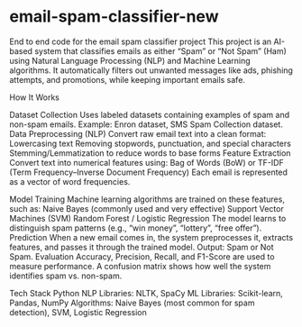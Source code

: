 # email-spam-classifier-new

End to end code for the email spam classifier project
This project is an AI-based system that classifies emails as either “Spam” or “Not Spam” (Ham) using Natural Language Processing (NLP) and Machine Learning algorithms. It automatically filters out unwanted messages like ads, phishing attempts, and promotions, while keeping important emails safe.

How It Works

Dataset Collection
Uses labeled datasets containing examples of spam and non-spam emails.
Example: Enron dataset, SMS Spam Collection dataset.
Data Preprocessing (NLP)
Convert raw email text into a clean format:
Lowercasing text
Removing stopwords, punctuation, and special characters
Stemming/Lemmatization to reduce words to base forms
Feature Extraction
Convert text into numerical features using:
Bag of Words (BoW) or
TF-IDF (Term Frequency–Inverse Document Frequency)
Each email is represented as a vector of word frequencies.

Model Training
Machine learning algorithms are trained on these features, such as:
Naive Bayes (commonly used and very effective)
Support Vector Machines (SVM)
Random Forest / Logistic Regression
The model learns to distinguish spam patterns (e.g., “win money”, “lottery”, “free offer”).
Prediction
When a new email comes in, the system preprocesses it, extracts features, and passes it through the trained model.
Output: Spam or Not Spam.
Evaluation
Accuracy, Precision, Recall, and F1-Score are used to measure performance.
A confusion matrix shows how well the system identifies spam vs. non-spam.

Tech Stack
Python
NLP Libraries: NLTK, SpaCy
ML Libraries: Scikit-learn, Pandas, NumPy
Algorithms: Naive Bayes (most common for spam detection), SVM, Logistic Regression
